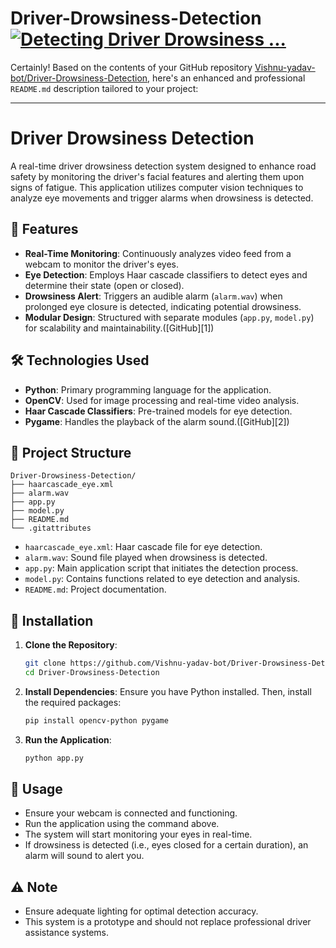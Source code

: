 # Driver-Drowsiness-Detection  [![Detecting Driver Drowsiness ...](https://images.openai.com/thumbnails/495a5e4f394ec1c2506d676f44ffbb09.png)](https://www.mdpi.com/2076-3417/11/18/8441)

Certainly! Based on the contents of your GitHub repository [Vishnu-yadav-bot/Driver-Drowsiness-Detection](https://github.com/Vishnu-yadav-bot/Driver-Drowsiness-Detection), here's an enhanced and professional `README.md` description tailored to your project:

---

# Driver Drowsiness Detection

A real-time driver drowsiness detection system designed to enhance road safety by monitoring the driver's facial features and alerting them upon signs of fatigue. This application utilizes computer vision techniques to analyze eye movements and trigger alarms when drowsiness is detected.

## 🚀 Features

* **Real-Time Monitoring**: Continuously analyzes video feed from a webcam to monitor the driver's eyes.
* **Eye Detection**: Employs Haar cascade classifiers to detect eyes and determine their state (open or closed).
* **Drowsiness Alert**: Triggers an audible alarm (`alarm.wav`) when prolonged eye closure is detected, indicating potential drowsiness.
* **Modular Design**: Structured with separate modules (`app.py`, `model.py`) for scalability and maintainability.([GitHub][1])

## 🛠️ Technologies Used

* **Python**: Primary programming language for the application.
* **OpenCV**: Used for image processing and real-time video analysis.
* **Haar Cascade Classifiers**: Pre-trained models for eye detection.
* **Pygame**: Handles the playback of the alarm sound.([GitHub][2])

## 📁 Project Structure

```
Driver-Drowsiness-Detection/
├── haarcascade_eye.xml
├── alarm.wav
├── app.py
├── model.py
├── README.md
└── .gitattributes
```

* `haarcascade_eye.xml`: Haar cascade file for eye detection.
* `alarm.wav`: Sound file played when drowsiness is detected.
* `app.py`: Main application script that initiates the detection process.
* `model.py`: Contains functions related to eye detection and analysis.
* `README.md`: Project documentation.

## 🔧 Installation

1. **Clone the Repository**:

   ```bash
   git clone https://github.com/Vishnu-yadav-bot/Driver-Drowsiness-Detection.git
   cd Driver-Drowsiness-Detection
   ```

2. **Install Dependencies**:
   Ensure you have Python installed. Then, install the required packages:

   ```bash
   pip install opencv-python pygame
   ```

3. **Run the Application**:

   ```bash
   python app.py
   ```

## 📌 Usage

* Ensure your webcam is connected and functioning.
* Run the application using the command above.
* The system will start monitoring your eyes in real-time.
* If drowsiness is detected (i.e., eyes closed for a certain duration), an alarm will sound to alert you.

## ⚠️ Note

* Ensure adequate lighting for optimal detection accuracy.
* This system is a prototype and should not replace professional driver assistance systems.

